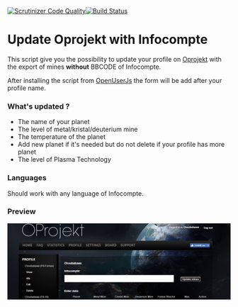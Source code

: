 [![Scrutinizer Code Quality](https://scrutinizer-ci.com/g/Choubakawa/Update-Oprojekt-with-Infocompte/badges/quality-score.png?b=master)](https://scrutinizer-ci.com/g/Choubakawa/Update-Oprojekt-with-Infocompte/?branch=master)[![Build Status](https://scrutinizer-ci.com/g/Choubakawa/Update-Oprojekt-with-Infocompte/badges/build.png?b=master)](https://scrutinizer-ci.com/g/Choubakawa/Update-Oprojekt-with-Infocompte/build-status/master)
# Update Oprojekt with Infocompte

This script give you the possibility to update your profile on [Oprojekt] with the export of mines **without** BBCODE of Infocompte.

After installing the script from [OpenUserJs] the form will be add after your profile name.

### What's updated ?

- The name of your planet
- The level of metal/kristal/deuterium mine
- The temperature of the planet
- Add new planet if it's needed but do not delete if your profile has more planet
- The level of Plasma Technology


### Languages

Should work with any language of Infocompte.

### Preview

![form_on_opojekt](/preview/form_on_opojekt.JPG)

[OpenUserJs]: <https://openuserjs.org/scripts/Choubakawa/Export_BBCODE_Ogniter>
[Oprojekt]: <http://en.oprojekt.org/>